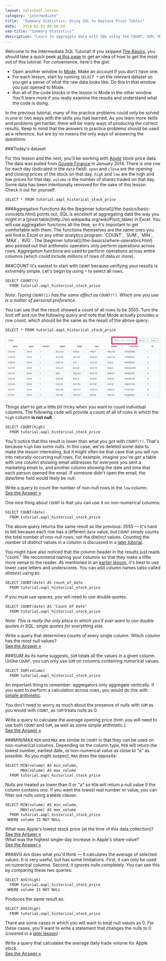 ```yaml
---
layout: sqlschool-lesson
category: "intermediate"
title:  "Summary Statistics: Using SQL to Replace Pivot Tables"
date:   2014-02-01 00:00:59
seo-title: "Summary Statistics"
description: "Learn to aggregate data with SQL using the COUNT, SUM, MIN, MAX, and AVG functions. Free, interactive SQL tutorials to develop your data analysis skills."
---
```


Welcome to the Intermediate SQL Tutorial! If you skipped [The Basics](/the-basics/basic-concepts.html), you should take a quick peek [at this page](/the-basics/select-from.html) to get an idea of how to get the most out of this tutorial. For convenience, here's the gist:

* Open another window to [Mode](http://modeanalytics.com). Make an account if you don't have one.
* For each lesson, start by running `SELECT *` on the relevant dataset so you get a sense of what the raw data looks like. Do this in that window you just opened to Mode.
* Run all of the code blocks in the lesson in Mode in the other window. You'll learn more if you really examine the results and understand what the code is doing.

In the previous tutorial, many of the practice problems could only be solved in one or two ways with the skills you had learned. As you learn more skills and problems get harder, there will be many ways of producing the correct results. Keep in mind that the answers to practice problems should be used as a reference, but are by no means the only ways of answering the questions.  

###Today's dataset

For this lesson and the next, you'll be working with [Apple](http://www.apple.com) stock price data. The data was pulled from [Google Finance](http://finance.google.com) in January 2014. There is one row for each day (indicated in the `date` field). `open` and `close` are the opening and closing prices of the stock on that day. `high` and `low` are the high and low prices for that day. `volume` is the number of shares traded on that day. Some data has been intentionally removed for the sake of this lesson. Check it out for yourself:

    SELECT * FROM tutorial.aapl_historical_stock_price

<div id="count"></div>
###Aggregation Functions
As the [beginner tutorial](/the-basics/basic-concepts.html) points out, SQL is excellent at aggregating data the way you might in a [pivot table](http://en.wikipedia.org/wiki/Pivot_table) in Excel. You will use aggregation functions all the time, so it's important to get comfortable with them. The functions themselves are the same ones you will find in Excel or any other analytics program: `COUNT`, `SUM`, `MIN`, `MAX`, `AVG`. The [beginner tutorial](/the-basics/where-operators.html) also pointed out that arithmetic operators only perform operations across rows. Aggregation functions are used to perform operations across entire columns (which could include millions of rows of data or more).

###COUNT
It's easiest to start with `COUNT` because verifying your results is extremely simple. Let's begin by using `*` to select all rows.


    SELECT COUNT(*)
      FROM tutorial.aapl_historical_stock_price

<em>Note: Typing</em> <code>COUNT(1)</code> <em>has the same effect as</em> <code>COUNT(\*)</code><em>.  Which one you use is a matter of personal preference.</em>

You can see that the result showed a count of all rows to be 3555. Turn the limit off and run the following query and note that Mode actually provides a row count, which should be the same as the result of the above query:

    SELECT * FROM tutorial.aapl_historical_stock_price

<a href="/images/intermediate/row-count.png" class="with-caption image-link" alt="{{ page.seo-title }}" title="You can use the row count feature in Mode to verify the results of your COUNT function">
  <img src="/images/intermediate/row-count.png" />  
</a>

Things start to get a little bit tricky when you want to count individual columns. The following code will provide a count of all of rows in which the `high` column **is not null**.

    SELECT COUNT(high)
      FROM tutorial.aapl_historical_stock_price

You'll notice that this result is lower than what you got with `COUNT(*)`. That's because `high` has some nulls. In this case, we've deleted some data to make the lesson interesting, but it might often be that case that you will run into naturally-occurring null rows. For example, imagine you've got a table with one column showing email addresses for everyone you sent a marketing email to, and another column showing the date and time that each person opened the email. If someone didn't open the email, the date/time field would likely be null.

<div class="practice-prob">
  Write a query to count the number of non-null rows in the <code>low</code> column.
</div>
<div class="practice-prob-answer">
  <a href="https://modeanalytics.com/tutorial/reports/ce67f767fd35" target="_blank">See the Answer &raquo;</a>
</div>

One nice thing about `COUNT` is that you can use it on non-numerical columns:

    SELECT COUNT(date)
      FROM tutorial.aapl_historical_stock_price

The above query returns the same result as the previous: 3555 &mdash; It's hard to tell because each row has a different `date` value, but `COUNT` simply counts the total number of non-null rows, not the distinct values. Counting the number of distinct values in a column is discussed in a [later tutorial](/intermediate/distinct.html). 

You might have also noticed that the column header in the results just reads "count." We recommend naming your columns so that they make a little more sense to the reader. As mentioned in an [earlier lesson](/the-basics/select-from.html), it's best to use lower case letters and underscores. You can add column names (also called *aliases*) using `AS`:

    SELECT COUNT(date) AS count_of_date
      FROM tutorial.aapl_historical_stock_price

If you must use spaces, you will need to use double quotes.

    SELECT COUNT(date) AS "Count Of Date"
      FROM tutorial.aapl_historical_stock_price

*Note: This is really the only place in which you'll ever want to use double quotes in SQL; single quotes for everything else.*

<div id="sum"></div>
<div class="practice-prob">
  Write a query that determines counts of every single column. Which column has the most null values?
</div>
<div class="practice-prob-answer">
  <a href="https://modeanalytics.com/tutorial/reports/4da53e30e228" target="_blank">See the Answer &raquo;</a>
</div>

###SUM
As its name suggests, `SUM` totals all the values in a given column.  Unlike `COUNT`, you can only use `SUM` on columns containing numerical values.

    SELECT SUM(volume)
      FROM tutorial.aapl_historical_stock_price

An important thing to remember: aggregators only aggregate vertically. If you want to perform a calculation across rows, you would do this with [simple arithmetic](/the-basics/where-operators.html).

You don't need to worry as much about the presence of nulls with `SUM` as you would with `COUNT`, as `SUM` treats nulls as 0.

<div id="min-max"></div>
<div class="practice-prob">
  Write a query to calculate the average opening price (hint: you will need to use both <code>COUNT</code> and <code>SUM</code>, as well as some simple arithmetic.).
</div>
<div class="practice-prob-answer">
  <a href="https://modeanalytics.com/tutorial/reports/4106c16551ac" target="_blank">See the Answer &raquo;</a>
</div>

###MIN/MAX
`MIN` and `MAX` are similar to `COUNT` in that they can be used on non-numerical columns. Depending on the column type, `MIN` will return the lowest number, earliest date, or non-numerical value as close to "a" as possible. As you might suspect, `MAX` does the opposite:

    SELECT MIN(volume) AS min_volume,
           MAX(volume) AS max_volume
      FROM tutorial.aapl_historical_stock_price

Nulls are treated as lower than 0 or "a" so `MIN` will return a null value if the column contains one. If you want the lowest real number or value, you can filter out nulls using a `WHERE` clause:

    SELECT MIN(volume) AS min_volume,
           MAX(volume) AS max_volume
      FROM tutorial.aapl_historical_stock_price
     WHERE volume IS NOT NULL

<div class="practice-prob">
  What was Apple's lowest stock price (at the time of this data collection)?
</div>
<div class="practice-prob-answer">
  <a href="https://modeanalytics.com/tutorial/reports/f374f60f4e9c" target="_blank">See the Answer &raquo;</a>
</div>

<div id="avg"></div>
<div class="practice-prob">
  What was the highest single-day increase in Apple's share value?
</div>
<div class="practice-prob-answer">
  <a href="https://modeanalytics.com/tutorial/reports/1ed0029e2c68">See the Answer &raquo;</a>
</div>

###AVG
`AVG` does what you'd think &mdash; it calculates the average of selected values. It is very useful, but has some limitations. First, it can only be used on numerical columns. Second, it ignores nulls completely. You can see this by comparing these two queries:

    SELECT AVG(high)
      FROM tutorial.aapl_historical_stock_price
     WHERE volume IS NOT NULL

Produces the same result as:

    SELECT AVG(high)
      FROM tutorial.aapl_historical_stock_price

There are some cases in which you will want to treat null values as 0. For these cases, you'll want to write a statement that changes the nulls to 0 (covered in a [later lesson](/intermediate/case.html)).

<div class="practice-prob">
  Write a query that calculates the average daily trade volume for Apple stock.
</div>
<div class="practice-prob-answer">
  <a href="https://modeanalytics.com/tutorial/reports/0328fbae6c07" target="_blank">See the Answer &raquo;</a>
</div>

<!--
###Practice Time

<div class="practice-prob">
  Write a query that displays the number of players in each state, with FR, SO, JR, and SR players in separate columns and another column for the total number of players. Order results such that states with the most players come first.
</div>
<div class="practice-prob-answer">
  <a href="https://modeanalytics.com/tutorial/reports/15bc4804da7b" target="_blank">See the Answer &raquo;</a>
</div>

<div class="practice-prob">
  Write a query that shows the number of players at schools with names that start with A through M, and the number at schools with names starting with N - Z.
</div>
<div class="practice-prob-answer">
  <a href="https://modeanalytics.com/tutorial/reports/3e2d489edbef" target="_blank">See the Answer &raquo;</a>
</div>
-->
